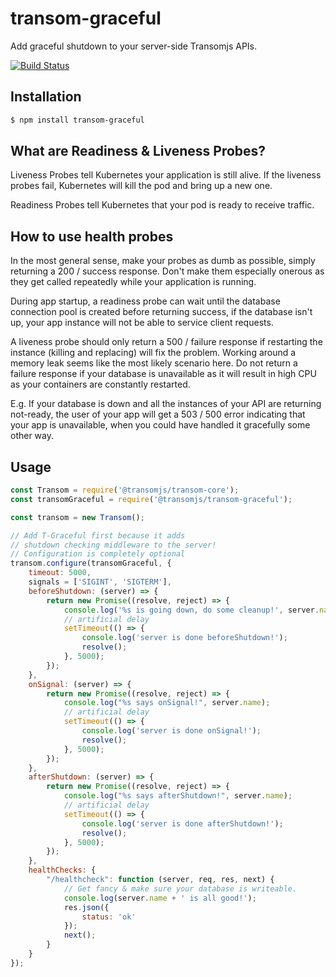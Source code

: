# transom-graceful
Add graceful shutdown to your server-side Transomjs APIs.

[![Build Status](https://travis-ci.org/transomjs/transom-graceful.svg?branch=master)](https://travis-ci.org/transomjs/transom-graceful)


## Installation

```bash
$ npm install transom-graceful
```

## What are Readiness & Liveness Probes?
Liveness Probes tell Kubernetes your application is still alive. 
If the liveness probes fail, Kubernetes will kill the pod and bring up a new one.

Readiness Probes tell Kubernetes that your pod is ready to receive traffic.


## How to use health probes
In the most general sense, make your probes as dumb as possible, simply returning a 200 / success response. Don't make them especially onerous as they get called repeatedly while your application is running.

During app startup, a readiness probe can wait until the database connection pool is created before returning success, if the database isn't up, your app instance will not be able to service client requests.

A liveness probe should only return a 500 / failure response if restarting the instance (killing and replacing) will fix the problem. Working around a memory leak seems like the most likely scenario here. Do not return a failure response if your database is unavailable as it will result in high CPU as your containers are constantly restarted.


E.g.
If your database is down and all the instances of your API are returning not-ready, the user of your app will get a 503 / 500
error indicating that your app is unavailable, when you could have handled it gracefully some other way. 



## Usage
```javascript
const Transom = require('@transomjs/transom-core');
const transomGraceful = require('@transomjs/transom-graceful');

const transom = new Transom();

// Add T-Graceful first because it adds 
// shutdown checking middleware to the server!
// Configuration is completely optional
transom.configure(transomGraceful, {
    timeout: 5000,
    signals = ['SIGINT', 'SIGTERM'],
	beforeShutdown: (server) => {
		return new Promise((resolve, reject) => {
			console.log('%s is going down, do some cleanup!', server.name);
			// artificial delay
			setTimeout(() => {
				console.log('server is done beforeShutdown!');
				resolve();
			}, 5000);
		});
	},
	onSignal: (server) => {
		return new Promise((resolve, reject) => {
			console.log("%s says onSignal!", server.name);
			// artificial delay
			setTimeout(() => {
				console.log('server is done onSignal!');
				resolve();
			}, 5000);
		});
	},
	afterShutdown: (server) => {
		return new Promise((resolve, reject) => {
			console.log("%s says afterShutdown!", server.name);
			// artificial delay
			setTimeout(() => {
				console.log('server is done afterShutdown!');
				resolve();
			}, 5000);
		});
	},
	healthChecks: {
		"/healthcheck": function (server, req, res, next) {
            // Get fancy & make sure your database is writeable.
			console.log(server.name + ' is all good!');
			res.json({
				status: 'ok'
			});
			next();
		}
	}
});
```
